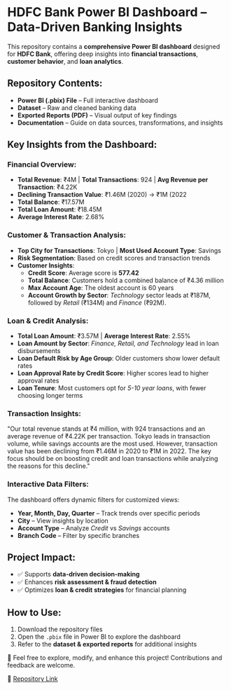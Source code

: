 # HDFC Bank Power BI Dashboard – Data-Driven Banking Insights

This repository contains a **comprehensive Power BI dashboard** designed for **HDFC Bank**, offering deep insights into **financial transactions**, **customer behavior**, and **loan analytics**.

## Repository Contents:
- **Power BI (.pbix) File** – Full interactive dashboard
- **Dataset** – Raw and cleaned banking data
- **Exported Reports (PDF)** – Visual output of key findings
- **Documentation** – Guide on data sources, transformations, and insights

## Key Insights from the Dashboard:

### **Financial Overview**:
- **Total Revenue**: ₹4M | **Total Transactions**: 924 | **Avg Revenue per Transaction**: ₹4.22K
- **Declining Transaction Value**: ₹1.46M (2020) → ₹1M (2022
- **Total Balance**: ₹17.57M  
- **Total Loan Amount**: ₹18.45M  
- **Average Interest Rate**: 2.68%

### **Customer & Transaction Analysis**:
- **Top City for Transactions**: Tokyo | **Most Used Account Type**: Savings  
- **Risk Segmentation**: Based on credit scores and transaction trends  
- **Customer Insights**: 
    - **Credit Score**: Average score is **577.42**
    - **Total Balance**: Customers hold a combined balance of ₹4.36 million
    - **Max Account Age**: The oldest account is 60 years
    - **Account Growth by Sector**: *Technology* sector leads at ₹187M, followed by *Retail* (₹134M) and *Finance* (₹92M).

### **Loan & Credit Analysis**:
- **Total Loan Amount**: ₹3.57M | **Average Interest Rate**: 2.55%
- **Loan Amount by Sector**: *Finance, Retail, and Technology* lead in loan disbursements
- **Loan Default Risk by Age Group**: Older customers show lower default rates  
- **Loan Approval Rate by Credit Score**: Higher scores lead to higher approval rates
- **Loan Tenure**: Most customers opt for *5-10 year loans*, with fewer choosing longer terms

### **Transaction Insights**:
"Our total revenue stands at ₹4 million, with 924 transactions and an average revenue of ₹4.22K per transaction. Tokyo leads in transaction volume, while savings accounts are the most used. However, transaction value has been declining from ₹1.46M in 2020 to ₹1M in 2022. The key focus should be on boosting credit and loan transactions while analyzing the reasons for this decline."

### **Interactive Data Filters**:
The dashboard offers dynamic filters for customized views:  
- **Year, Month, Day, Quarter** – Track trends over specific periods
- **City** – View insights by location
- **Account Type** – Analyze *Credit* vs *Savings* accounts
- **Branch Code** – Filter by specific branches

## Project Impact:
- ✅ Supports **data-driven decision-making**
- ✅ Enhances **risk assessment & fraud detection**
- ✅ Optimizes **loan & credit strategies** for financial planning

## How to Use:
1. Download the repository files
2. Open the `.pbix` file in Power BI to explore the dashboard
3. Refer to the **dataset & exported reports** for additional insights

📌 Feel free to explore, modify, and enhance this project! Contributions and feedback are welcome.

🔗 [Repository Link](https://github.com/preranavichare01/HDFC-Bank-Power-BI-Dashboard)
